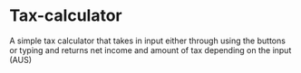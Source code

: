 # Tax-calculator
A simple tax calculator that takes in input either through using the buttons or typing and returns net income and amount of tax depending on the input (AUS)
